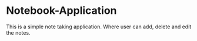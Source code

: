 # Notebook-Application
This is a simple note taking application. Where user can add, delete and edit the notes. 
